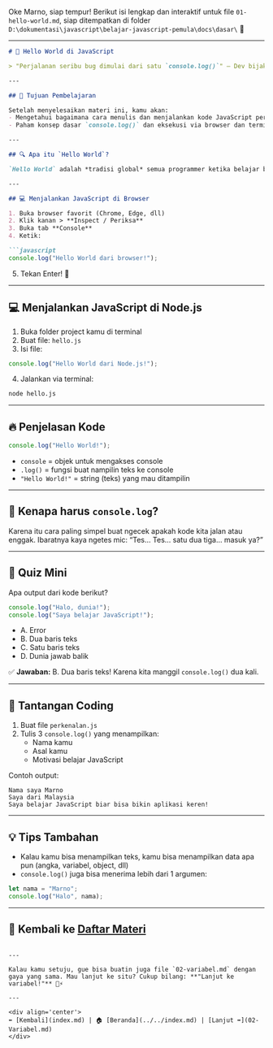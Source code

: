 Oke Marno, siap tempur! Berikut isi lengkap dan interaktif untuk file `01-hello-world.md`, siap ditempatkan di folder `D:\dokumentasi\javascript\belajar-javascript-pemula\docs\dasar\` 🚀

---

```markdown
# 👋 Hello World di JavaScript

> "Perjalanan seribu bug dimulai dari satu `console.log()`" — Dev bijak.

---

## 🧠 Tujuan Pembelajaran

Setelah menyelesaikan materi ini, kamu akan:
- Mengetahui bagaimana cara menulis dan menjalankan kode JavaScript pertama kamu
- Paham konsep dasar `console.log()` dan eksekusi via browser dan terminal

---

## 🔍 Apa itu `Hello World`?

`Hello World` adalah *tradisi global* semua programmer ketika belajar bahasa baru. Tujuannya? Buat nyapa dunia, nunjukkin bahwa kodenya berhasil jalan!

---

## 💻 Menjalankan JavaScript di Browser

1. Buka browser favorit (Chrome, Edge, dll)
2. Klik kanan > **Inspect / Periksa**
3. Buka tab **Console**
4. Ketik:

```javascript
console.log("Hello World dari browser!");
```

5. Tekan Enter! 🎉

---

## 💻 Menjalankan JavaScript di Node.js

1. Buka folder project kamu di terminal
2. Buat file: `hello.js`
3. Isi file:

```javascript
console.log("Hello World dari Node.js!");
```

4. Jalankan via terminal:

```bash
node hello.js
```

---

## 🔥 Penjelasan Kode

```javascript
console.log("Hello World!");
```

- `console` = objek untuk mengakses console
- `.log()` = fungsi buat nampilin teks ke console
- `"Hello World!"` = string (teks) yang mau ditampilin

---

## 🤔 Kenapa harus `console.log`?

Karena itu cara paling simpel buat ngecek apakah kode kita jalan atau enggak. Ibaratnya kaya ngetes mic: “Tes… Tes… satu dua tiga… masuk ya?”

---

## 🧪 Quiz Mini

Apa output dari kode berikut?

```javascript
console.log("Halo, dunia!");
console.log("Saya belajar JavaScript!");
```

- A. Error
- B. Dua baris teks
- C. Satu baris teks
- D. Dunia jawab balik

✅ **Jawaban:** B. Dua baris teks! Karena kita manggil `console.log()` dua kali.

---

## 🎯 Tantangan Coding

1. Buat file `perkenalan.js`
2. Tulis 3 `console.log()` yang menampilkan:
   - Nama kamu
   - Asal kamu
   - Motivasi belajar JavaScript

Contoh output:
```
Nama saya Marno
Saya dari Malaysia
Saya belajar JavaScript biar bisa bikin aplikasi keren!
```

---

## 💡 Tips Tambahan

- Kalau kamu bisa menampilkan teks, kamu bisa menampilkan data apa pun (angka, variabel, object, dll)
- `console.log()` juga bisa menerima lebih dari 1 argumen:

```javascript
let nama = "Marno";
console.log("Halo", nama);
```

---

## 🔁 Kembali ke [Daftar Materi](../../index.md)
```

---

Kalau kamu setuju, gue bisa buatin juga file `02-variabel.md` dengan gaya yang sama. Mau lanjut ke situ? Cukup bilang: **"Lanjut ke variabel!"** 🧠⚡

---

<div align='center'>
⬅️ [Kembali](index.md) | 🏠 [Beranda](../../index.md) | [Lanjut ➡️](02-Variabel.md)
</div>
